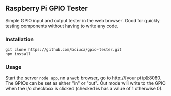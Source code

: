 ## Raspberry Pi GPIO Tester

Simple GPIO input and output tester in the web browser. Good for quickly testing components without having to write any code.

### Installation

```
git clone https://github.com/bciuca/gpio-tester.git
npm install
```

### Usage

Start the server `node app`, nn a web browser, go to http://[your pi ip]:8080. The GPIOs can be set as either "in" or "out". Out mode will write to the GPIO when the i/o checkbox is clicked (checked is has a value of 1 otherwise 0).
